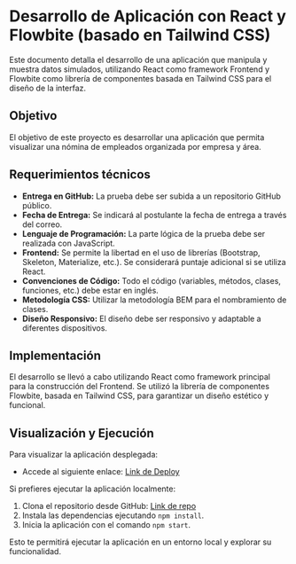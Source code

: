 # Desarrollo de Aplicación con React y Flowbite (basado en Tailwind CSS)

Este documento detalla el desarrollo de una aplicación que manipula y muestra datos simulados, utilizando React como framework Frontend y Flowbite como librería de componentes basada en Tailwind CSS para el diseño de la interfaz.

## Objetivo

El objetivo de este proyecto es desarrollar una aplicación que permita visualizar una nómina de empleados organizada por empresa y área.

## Requerimientos técnicos

- **Entrega en GitHub:** La prueba debe ser subida a un repositorio GitHub público.
- **Fecha de Entrega:** Se indicará al postulante la fecha de entrega a través del correo.
- **Lenguaje de Programación:** La parte lógica de la prueba debe ser realizada con JavaScript.
- **Frontend:** Se permite la libertad en el uso de librerías (Bootstrap, Skeleton, Materialize, etc.). Se considerará puntaje adicional si se utiliza React.
- **Convenciones de Código:** Todo el código (variables, métodos, clases, funciones, etc.) debe estar en inglés.
- **Metodología CSS:** Utilizar la metodología BEM para el nombramiento de clases.
- **Diseño Responsivo:** El diseño debe ser responsivo y adaptable a diferentes dispositivos.

## Implementación

El desarrollo se llevó a cabo utilizando React como framework principal para la construcción del Frontend. Se utilizó la librería de componentes Flowbite, basada en Tailwind CSS, para garantizar un diseño estético y funcional.

## Visualización y Ejecución

Para visualizar la aplicación desplegada:

- Accede al siguiente enlace: [Link de Deploy](https://a-sepulveda-r.github.io/ReSimple-pt/)

Si prefieres ejecutar la aplicación localmente:

1. Clona el repositorio desde GitHub: [Link de repo](https://github.com/a-sepulveda-r/ReSimple-pt)
2. Instala las dependencias ejecutando `npm install`.
3. Inicia la aplicación con el comando `npm start`.

Esto te permitirá ejecutar la aplicación en un entorno local y explorar su funcionalidad.
